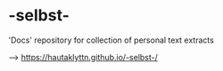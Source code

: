 # -selbst-
'Docs' repository for collection of personal text extracts  

--> https://hautaklyttn.github.io/-selbst-/
